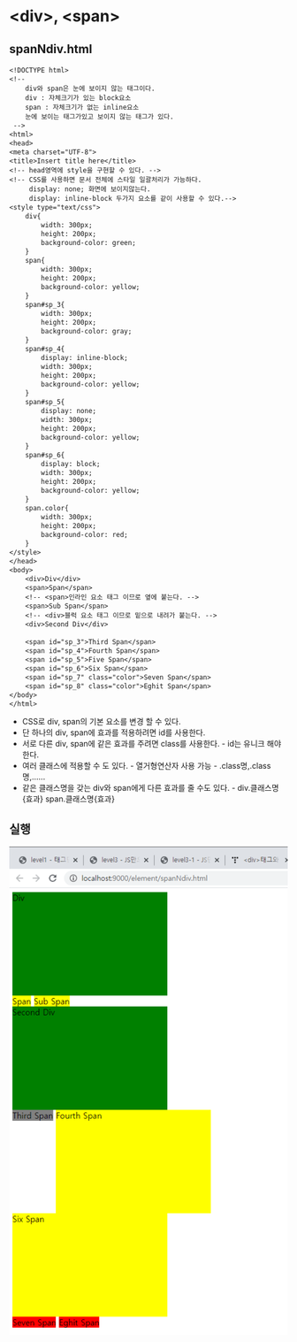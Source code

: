 # &lt;div&gt;, &lt;span&gt;

## spanNdiv.html

```markup
<!DOCTYPE html>
<!-- 
	div와 span은 눈에 보이지 않는 태그이다.
	div : 자체크기가 있는 block요소
	span : 자체크기가 없는 inline요소
	눈에 보이는 태그가있고 보이지 않는 태그가 있다.
 -->
<html>
<head>
<meta charset="UTF-8">
<title>Insert title here</title>
<!-- head영역에 style을 구현할 수 있다. -->
<!-- CSS를 사용하면 문서 전체에 스타일 일괄처리가 가능하다. 
     display: none; 화면에 보이지않는다.
     display: inline-block 두가지 요소를 같이 사용할 수 있다.-->
<style type="text/css">
	div{
		width: 300px;
		height: 200px;
		background-color: green;
	}	
	span{
		width: 300px;
		height: 200px;
		background-color: yellow;
	}	
	span#sp_3{
		width: 300px;
		height: 200px;
		background-color: gray;
	}	
	span#sp_4{
		display: inline-block;
		width: 300px;
		height: 200px;
		background-color: yellow;
	}	
	span#sp_5{
		display: none;
		width: 300px;
		height: 200px;
		background-color: yellow;
	}	
	span#sp_6{
		display: block;
		width: 300px;
		height: 200px;
		background-color: yellow;
	}	
	span.color{
		width: 300px;
		height: 200px;
		background-color: red;
	}	
</style>
</head>
<body>
	<div>Div</div>
	<span>Span</span>
	<!-- <span>인라인 요소 태그 이므로 옆에 붙는다. -->
	<span>Sub Span</span>
	<!-- <div>블럭 요소 태그 이므로 밑으로 내려가 붙는다. -->
	<div>Second Div</div>
	
	<span id="sp_3">Third Span</span>
	<span id="sp_4">Fourth Span</span>
	<span id="sp_5">Five Span</span>
	<span id="sp_6">Six Span</span>
	<span id="sp_7" class="color">Seven Span</span>
	<span id="sp_8" class="color">Eghit Span</span>
</body>
</html>
```

* CSS로 div, span의 기본 요소를 변경 할 수 있다.
* 단 하나의 div, span에 효과를 적용하려면 id를 사용한다.
* 서로 다른 div, span에 같은 효과를 주려면 class를 사용한다. - id는 유니크 해야한다.
* 여러 클래스에 적용할 수 도 있다. - 열거형연산자 사용 가능 - .class명,.class명,......
* 같은 클래스명을 갖는 div와 span에게 다른 효과를 줄 수도 있다. - div.클래스명 {효과}   span.클래스명{효과}

## 실행

![](../../.gitbook/assets/span-div.png)

